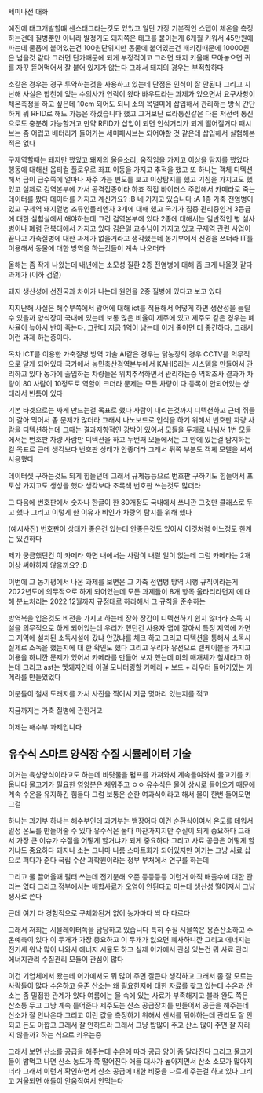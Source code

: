 
세미나전 대화

예전에 태그개발할떄 센스태그라는것도 있었고
일단 가장 기본적인 스탭이 체온을 측정하는건데
질병뿐만 아니라 발정기도
돼지쪽은 태그를 붙이는게 6개월 키워서 45만원에 파는데 물품에 붙어있는건 100원단위지만
동물에 붙어있는건 패키징때문에 10000원은 넘을것 같다 그러면 단가때문에 되게 부정적이고
그러면 돼지 키울때 모아놓으면 귀를 자꾸 뜯어먹어서 잘 붙어 있지가 않는다
그래서 돼지의 경우는 부적합하다

소같은 경우는 경구 투약하는것을 사용하고 있는데
단점은 인식이 잘 안된다
그리고 지난해 사실은 합천에 있는 수의사가 연락이 왔다 
바우트라는 과제가 있으면서 요구사항이 체온측정을 하고 싶은데 
10cm 되어도 되니 소의 목덜미에 삽입해서 관리하는 방식
간단하게 뭐 RFID로 해도 가능은 하겠습니다 했고 그거보단 로라통신같은 다른 저전력 통신으로도 충분히 가능할거고 만약 RFID가 삽입이 되면 인식거리가 되게 떨어질거다
패시브는 좀 어렵고 배터리가 들어가는 세미패시브는 되어야할 것 같은데 삽입해서 실험해본적은 없다


구제역할때는 돼지만 했었고
돼지의 울음소리, 움직임을 가지고 이상을 탐지를 했었다
행동에 대해선 옵티컬 플로우로 좌표 이동을 가지고 추적을 했고
또 하나는 객체 디텍션해서 급이 급수쪽에 얼마나 자주 가는 빈도를 보고 이상탐지를 했고
기침을 가지고도 했었고
실제로 검역본부에 가서 공격접종이라 하죠 직접 바이러스 주입해서
카메라로 죽는 데이터를 봤다
데이터를 가지고 계신가요?  :B
네 가지고 있습니다 :A
1종 가축 전염병이 있고 구제역 돼지열병 조류인플레엔자 3개에 대해 했고
국가가 집중 관리중인거
3등급에 대한 실험실에서 해야하는데 그건 검역본부에 있다
2종에 대해서는 일반적인 병
설사병이나 폐럼 전북대에서 가지고 있다 김은일 교수님이 가지고 있고
구제역 관련 사업이 끝나고 가축질병에 대한 과제가 없을거라고 생각했는데
농기부에서 신경을 쓰더라 IT를 이용해서 동물에 대한 방역을 하는것들이 계속 나오더라


올해는 좀 작게 나왔는데 내년에는 소모성 질환 2종 전염병에 대해 좀 크게 나올것 같다 과제가
(이하 검열)

돼지 생산성에 선진국과 차이가 나는데 원인을 2종 질병에 있다고 보고 있다

지지난해 사실은 해수부쪽에서 광어에 대해 ict를 적용해서 어떻게 하면 생산성을 늘릴 수 있을까
양식장이 국내에 있는데 보통 많은 비율이 제주에 있고
제주도 같은 경우는 폐사율이 높아서 반이 죽는다. 그런데 지금 1억이 남는데 이거 줄이면 더 좋긴하다. 그래서 이런 과제 하는중이다.

목차
ICT를 이용한 가축질병 방역 기술
AI같은 경우는 닭농장의 경우 CCTV를 의무적으로 달게 되어있다 
국가에서 농민축산검역본부에서 KAHIS라는 시스템을 만들어서 관리하고 있다
농가에 출입하는 차량들은 위치추적하면서 관리하는중
역학조사 결과가 차량이 80 사람이 10정도로 역할이 크더라
문제는 모든 차량이 다 등록이 안되어있는 상태라서 빈틈이 있다

기본 타겟으로는 싸게 만드는걸 목표로 했다
사람이 내리는것까지 디텍션하고
근데 쥐들이 갈아 먹어서 좀 문제가 많더라
그래서 나노보드로 인식을 하기 위해서 번호판 자량 사람을 디텍션하는데
그때는 결과지향적인 강박이 있어서 모듈을 두개로 나눠서
1번 모듈에서는 번호판 차량 사람만 디텍션을 하고
두번째 모듈에서는 그 안에 있는걸 탐지하는걸 목표로
근데 생각보다 번호판 상태가 안좋더라 그래서 뒤쪽 부분도 객체 모델을 써서 사용했다

데이터셋 구하는것도 되게 힘들던데
그래서 규제등등으로 번호판 구하기도 힘들어서 포토샵 가지고도 생성을 했다
생각보다 초록색 번호판 쓰는것도 많더라

그 다음에 번호판에서 숫자나 한글이 한 80개정도 국내에서 쓰니깐 그것만 클래스로 두고 했다
그리고 이렇게 한 이유가 비인가 차량의 탐지를 위해 했다

(예시사진)
번호판이 상태가 좋은건 있는데 안좋은것도 있어서 이것처럼 어느정도 한계는 있긴하다

제가 궁금했던건 이 카메라 화면 내에서는 사람이 내릴 일이 없는데 그럼 카메라는 2개 이상 써야하지 않을까요? :B

이번에 그 농기평에서 나온 과제를 보면은 그 가축 전염병 방역 시행 규칙이라는게 2022년도에 의무적으로 하게 되어있는데 모든 과제들이 8개 항목 울타리라던지 에 대해 
분뇨처리는 2022 12월까지 규정대로 하라해서 그 규칙을 준수하는

방역복을 입은것도 비전을 가지고 하는데 장화 장갑이 디텍션하기 쉽지 않더라
소독 시설을 의무적으로 하게 되어있는데
우리가 했던건 사용자 앱에 깔아서 특정 지역에 가면 그 지역에 설치된 소독시설에 갔냐 안갔냐를 체크 하고
그리고 디텍션을 통해서 소독시 실제로 소독을 했는지에 대 한 확인도 했다 
그리고 우리가 유선으로 랜케이블을 가지고 이용을 하니깐 문제가 있어서 
카메라를 만들어 보자 했는데
먀의 매개체가 철새라고 하는데 그리고 asf는 멧돼지인데 
이걸 모니터링할 카메라 + 보드 + 라우터 들어가있는 카메라를 만들었었다

이분들이 철새 도래지를 가서 사진을 찍어서 지금 몇마리 있는지를 적고

지금까지는 가축 질병에 관한거고

이제는 해수부 과제입니다

## 유수식 스마트 양식장 수질 시뮬레이터 기술

이거는 육상양식이라고도 하는데 바닷물을 펌프를 가져와서 계속들여와서 물고기를 키웁니다
물고기가 필요한 영양분은 채워주고 ㅇㅇ
유수식은 물이 상시로 들어오기 때문에 계속 수온을 유지하긴 힘들다
그럼 보통은 순환 여과식이라고 해서 물이 한번 들어오면 그걸 

하나는 과기부 하나는 해수부인데 
과기부는 뱀장어다 이건 순환식이여서 온도를 데워서 일정 온도를 만들어줄 수 있다
유수식은 
둘다 마찬가지지만 수질이 되게 중요하다
그래서 가장 큰 이슈가 수질을 어떻게 할거냐가 되게 중요하다
그리고 사료 공급은 어떻게 할거냐도 중요하다
돼지나 소는 그나마 나름 스마트화가 되어있지만 여기는 그냥 사료 삽으로 퍼다가 준다
국립 수산 과학원이라는 정부 부처에서 연구를 하는데

그리고 물 끌어올때 필터 쓰는데 전기분해 오존 등등등등 이런거 아직 
배출수에 대한 관리는 없다
그리고 정부에서는 배합사료가 오염이 안된다고 미는데 생산성 떨어져서 그냥 생사료 쓴다

근데 여기 다 경험적으로 구체화된거 없이 농가마다 싹 다 다르다

그래서 저희는 시뮬레이터쪽을 담당하고 있습니다
특히 수질 시뮬쪽은 용존산소하고 수온예측이 있다
이 두개가 가장 중요하고 이 두개가 없으면 폐사하니깐
그리고 에너지는 전기세 워낙 많이 나와서 에너지 시뮬도 하고
실제 어가에서 관심 있는건 뭐 사료 관리 에너지관리 수질관리 모듈이 관심이 많다

이건 기업체에서 왔는데 어가에서도 뭐 많이 주면 잘큰다 생각하고 그래서 좀 잘 모르는 사람들이 많다
수온하고 용존 산소는 왜 필요한지에 대한 자료를 찾고 있는데
수온과 산소는 좀 밀접한 관계가 있다
여름에는 물 속에 있는 사료가 부족해지고 블라
완도 쪽은 산소통 두고 그냥 계속 틀어준다 
제주도는 산소 공급장치를 만들어서 공급을 해주는데 산소가 잘 안나온다 
그리고 이런 값을 측정하기 위해서 센서를 둬야하는데 관리도 잘 안되고 돈도 아깝고 그래서 잘 안하드라
그래서 그냥 밥많이 주고 산소 많이 주면 잘 자라지 않을까? 하는 식으로 키우는중

그래서 보면 산소를 공급을 해주는데 수온에 따라 공급 양이 좀 달라진다
그리고 물고기들이 밥먹고 나면 산소 농도가 쭉 떨어진다 애들 대사가 높아지면서 산소 소모가 많아지더라
그래서 이런거 확인하면서 산소 공급에 대한 비중을 다르게 주는걸 하고 있다
그리고 겨울되면 애들이 안움직여서 안먹는다





